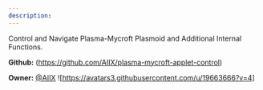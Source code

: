 ```yaml
---
description: 
---
```

Control and Navigate Plasma-Mycroft Plasmoid and Additional Internal Functions.

**Github:** (https://github.com/AIIX/plasma-mycroft-applet-control)

**Owner:** [@AIIX](https://github.com/AIIX) ![https://avatars3.githubusercontent.com/u/19663666?v=4]

